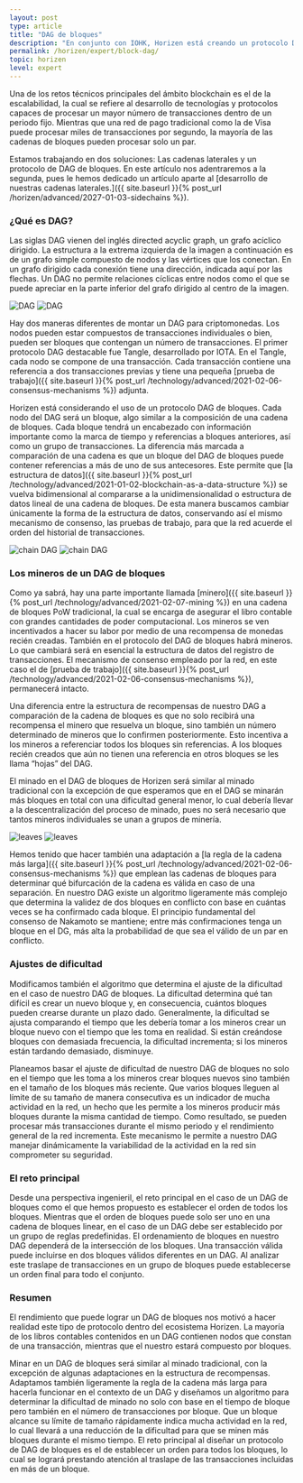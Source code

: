 ```yaml
---
layout: post
type: article
title: "DAG de bloques"
description: "En conjunto con IOHK, Horizen está creando un protocolo DAG de bloques. Te dejaremos claro qué significa esto y por qué nos interesa."
permalink: /horizen/expert/block-dag/
topic: horizen
level: expert
---
```


Una de los retos técnicos principales del ámbito blockchain es el de la escalabilidad, la cual se refiere al desarrollo de tecnologías y protocolos capaces de procesar un mayor número de transacciones dentro de un periodo fijo. Mientras que una red de pago tradicional como la de Visa puede procesar miles de transacciones por segundo, la mayoría de las cadenas de bloques pueden procesar solo un par.

Estamos trabajando en dos soluciones: Las cadenas laterales y un protocolo de DAG de bloques. En este artículo nos adentraremos a la segunda, pues le hemos dedicado un artículo aparte al [desarrollo de nuestras cadenas laterales.]({{ site.baseurl }}{% post_url /horizen/advanced/2027-01-03-sidechains %}).

### ¿Qué es DAG?

Las siglas DAG vienen del inglés directed acyclic graph, un grafo acíclico dirigido. La estructura a la extrema izquierda de la imagen a continuación es de un grafo simple compuesto de nodos y las vértices que los conectan. En un grafo dirigido cada conexión tiene una dirección, indicada aquí por las flechas. Un DAG no permite relaciones cíclicas entre nodos como el que se puede apreciar en la parte inferior del grafo dirigido al centro de la imagen.

![DAG](/assets/post_files/horizen/advanced/block-dag/ES_dag_D.jpg)
![DAG](/assets/post_files/horizen/advanced/block-dag/ES_dag_M.jpg)

Hay dos maneras diferentes de montar un DAG para criptomonedas. Los nodos pueden estar compuestos de transacciones individuales o bien, pueden ser bloques que contengan un número de transacciones. El primer protocolo DAG destacable fue Tangle, desarrollado por IOTA. En el Tangle, cada nodo se compone de una transacción. Cada transacción contiene una referencia a dos transacciones previas y tiene una pequeña [prueba de trabajo]({{ site.baseurl }}{% post_url /technology/advanced/2021-02-06-consensus-mechanisms %}) adjunta. 

Horizen está considerando el uso de un protocolo DAG de bloques. Cada nodo del DAG será un bloque, algo similar a la composición de una cadena de bloques. Cada bloque tendrá un encabezado con información importante como la marca de tiempo y referencias a bloques anteriores, así como un grupo de transacciones. La diferencia más marcada a comparación de una cadena es que un bloque del DAG de bloques puede contener referencias a más de uno de sus antecesores. Este permite que [la estructura de datos]({{ site.baseurl }}{% post_url /technology/advanced/2021-01-02-blockchain-as-a-data-structure %}) se vuelva bidimensional al compararse a la unidimensionalidad o estructura de datos lineal de una cadena de bloques. De esta manera buscamos cambiar únicamente la forma de la estructura de datos, conservando así el mismo mecanismo de consenso, las pruebas de trabajo, para que la red acuerde el orden del historial de transacciones.

![chain DAG](/assets/post_files/horizen/advanced/block-dag/chain_dag_D.jpg)
![chain DAG](/assets/post_files/horizen/advanced/block-dag/chain_dag_M.jpg)

### Los mineros de un DAG de bloques

Como ya sabrá, hay una parte importante llamada [minero]({{ site.baseurl }}{% post_url /technology/advanced/2021-02-07-mining %}) en una cadena de bloques PoW tradicional, la cual se encarga de asegurar el libro contable con grandes cantidades de poder computacional. Los mineros se ven incentivados a hacer su labor por medio de una recompensa de monedas recién creadas. También en el protocolo del DAG de bloques habrá mineros. Lo que cambiará será en esencial la estructura de datos del registro de transacciones. El mecanismo de consenso empleado por la red, en este caso el de [prueba de trabajo]({{ site.baseurl }}{% post_url /technology/advanced/2021-02-06-consensus-mechanisms %}), permanecerá intacto.

Una diferencia entre la estructura de recompensas de nuestro DAG a comparación de la cadena de bloques es que no solo recibirá una recompensa el minero que resuelva un bloque, sino también un número determinado de mineros que lo confirmen posteriormente. Esto incentiva a los mineros a referenciar todos los bloques sin referencias. A los bloques recién creados que aún no tienen una referencia en otros bloques se les llama “hojas” del DAG.

El minado en el DAG de bloques de Horizen será similar al minado tradicional con la excepción de que esperamos que en el DAG se minarán más bloques en total con una dificultad general menor, lo cual debería llevar a la descentralización del proceso de minado, pues no será necesario que tantos mineros individuales se unan a grupos de minería.

![leaves](/assets/post_files/horizen/advanced/block-dag/ES_leaves_D.jpg)
![leaves](/assets/post_files/horizen/advanced/block-dag/ES_leaves_M.jpg)

Hemos tenido que hacer también una adaptación a [la regla de la cadena más larga]({{ site.baseurl }}{% post_url /technology/advanced/2021-02-06-consensus-mechanisms %}) que emplean las cadenas de bloques para determinar qué bifurcación de la cadena es válida en caso de una separación. En nuestro DAG existe un algoritmo ligeramente más complejo que determina la validez de dos bloques en conflicto con base en cuántas veces se ha confirmado cada bloque. El principio fundamental del consenso de Nakamoto se mantiene; entre más confirmaciones tenga un bloque en el DG, más alta la probabilidad de que sea el válido de un par en conflicto.

### Ajustes de dificultad

Modificamos también el algoritmo que determina el ajuste de la dificultad en el caso de nuestro DAG de bloques. La dificultad determina qué tan difícil es crear un nuevo bloque y, en consecuencia, cuántos bloques pueden crearse durante un plazo dado. Generalmente, la dificultad se ajusta comparando el tiempo que les debería tomar a los mineros crear un bloque nuevo con el tiempo que les toma en realidad. Si están creándose bloques con demasiada frecuencia, la dificultad incrementa; si los mineros están tardando demasiado, disminuye.

Planeamos basar el ajuste de dificultad de nuestro DAG de bloques no solo en el tiempo que les toma a los mineros crear bloques nuevos sino también en el tamaño de los bloques más reciente. Que varios bloques lleguen al límite de su tamaño de manera consecutiva es un indicador de mucha actividad en la red, un hecho que les permite a los mineros producir más bloques durante la misma cantidad de tiempo. Como resultado, se pueden procesar más transacciones durante el mismo periodo y el rendimiento general de la red incrementa. Este mecanismo le permite a nuestro DAG manejar dinámicamente la variabilidad de la actividad en la red sin comprometer su seguridad.

### El reto principal

Desde una perspectiva ingenieril, el reto principal en el caso de un DAG de bloques como el que hemos propuesto es establecer el orden de todos los bloques. Mientras que el orden de bloques puede solo ser uno en una cadena de bloques linear, en el caso de un DAG debe ser establecido por un grupo de reglas predefinidas. El ordenamiento de bloques en nuestro DAG dependerá de la intersección de los bloques. Una transacción válida puede incluirse en dos bloques válidos diferentes en un DAG. Al analizar este traslape de transacciones en un grupo de bloques puede establecerse un orden final para todo el conjunto.

### Resumen

El rendimiento que puede lograr un DAG de bloques nos motivó a hacer realidad este tipo de protocolo dentro del ecosistema Horizen. La mayoría de los libros contables contenidos en un DAG contienen nodos que constan de una transacción, mientras que el nuestro estará compuesto por bloques.

Minar en un DAG de bloques será similar al minado tradicional, con la excepción de algunas adaptaciones en la estructura de recompensas. Adaptamos también ligeramente la regla de la cadena más larga para hacerla funcionar en el contexto de un DAG y diseñamos un algoritmo para determinar la dificultad de minado no solo con base en el tiempo de bloque pero también en el número de transacciones por bloque. Que un bloque alcance su límite de tamaño rápidamente indica mucha actividad en la red, lo cual llevará a una reducción de la dificultad para que se minen más bloques durante el mismo tiempo. El reto principal al diseñar un protocolo de DAG de bloques es el de establecer un orden para todos los bloques, lo cual se logrará prestando atención al traslape de las transacciones incluidas en más de un bloque.